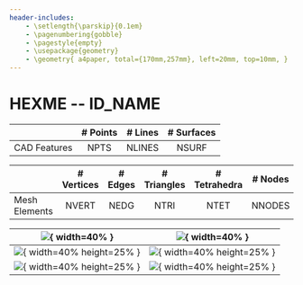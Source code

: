 ```yaml
---
header-includes:
    - \setlength{\parskip}{0.1em}
    - \pagenumbering{gobble}
    - \pagestyle{empty}
    - \usepackage{geometry}
    - \geometry{ a4paper, total={170mm,257mm}, left=20mm, top=10mm, }
---
```


HEXME -- **ID_NAME**
====================


|    | \# Points |  \# Lines |  \# Surfaces |
|:---|:---------:|:---------:|:-----------:|
| CAD Features  | NPTS | NLINES | NSURF |

|    | \# Vertices |  \# Edges |  \# Triangles | \# Tetrahedra | \# Nodes|
|:---|:---------:|:---------:|:-----------:|:---:|:---:|
| Mesh Elements |  NVERT | NEDG  | NTRI | NTET | NNODES |



| ![](ICN_TET){ width=40% } | ![](ICN_TRI){ width=40% } |
:------------------------:|:------------------------:|
| ![](VIEW_0){ width=40% height=25% }  | ![](VIEW_1){ width=40% height=25% }  |
| ![](VIEW_2){ width=40% height=25% }  | ![](VIEW_3){ width=40% height=25% }  |
